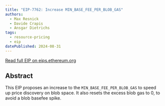 ```yaml
---
title: "EIP-7762: Increase MIN_BASE_FEE_PER_BLOB_GAS"
authors:
  - Max Resnick
  - Davide Crapis
  - Ansgar Dietrichs
tags:
  - resource-pricing
  - eip
datePublished: 2024-08-31
---
```


[Read full EIP on eips.ethereum.org](https://eips.ethereum.org/EIPS/eip-7762)


## Abstract
This EIP proposes an increase to the `MIN_BASE_FEE_PER_BLOB_GAS` to speed up price discovery on blob space. It also resets the excess blob gas to 0, to avoid a blob basefee spike.
